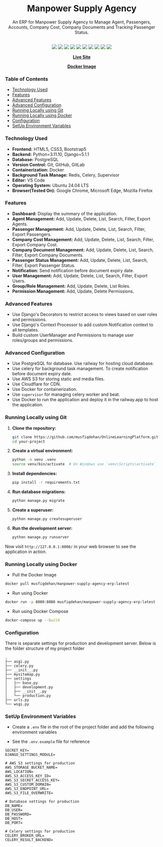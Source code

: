 <div align="center">

<h1>Manpower Supply Agency</h1>

<p>An ERP for Manpower Supply Agency to Manage Agent, Passengers, Accounts, Company Cost, Company Documents and Tracking Passenger Status.</p>

<br>

<img src="https://img.shields.io/badge/Python-FFD43B?style=for-the-badge&logo=python&logoColor=blue">
<img src="https://img.shields.io/badge/Django-092E20?style=for-the-badge&logo=django&logoColor=green">
<img src="https://img.shields.io/badge/Docker-2CA5E0?style=for-the-badge&logo=docker&logoColor=white">
<img src="https://img.shields.io/badge/postgres-%23316192.svg?style=for-the-badge&logo=postgresql&logoColor=white">
<img src="https://img.shields.io/badge/Bootstrap-563D7C?style=for-the-badge&logo=bootstrap&logoColor=white">
<img src="https://img.shields.io/badge/redis-%23DD0031.svg?style=for-the-badge&logo=redis&logoColor=white">
<img src="https://img.shields.io/badge/celery-%23a9cc54.svg?style=for-the-badge&logo=celery&logoColor=ddf4a4">
<img src="https://img.shields.io/badge/Amazon_AWS-FF9900?style=for-the-badge&logo=amazonaws&logoColor=white">
<img src="https://img.shields.io/badge/Cloudflare-F38020?style=for-the-badge&logo=Cloudflare&logoColor=white">
<img src="https://img.shields.io/badge/Railway-131415?style=for-the-badge&logo=railway&logoColor=white">

<br>

<p>
<b><a href="https://manpower-supply-agency.musfiqdehan.com">Live Site</a></b>
</p>

<p>
<b><a href="https://hub.docker.com/r/musfiqdehan/manpower-supply-agency-erp">Docker Image</a></b>
</p>

</div>


### Table of Contents
- [Technology Used](#technology-used)
- [Features](#features)
- [Advanced Features](#advanced-features)
- [Advanced Configuration](#advanced-configuration)
- [Running Locally using Git](#running-locally-using-git)
- [Running Locally using Docker](#running-locally-using-docker)
- [Configuration](#configuration)
- [SetUp Environment Variables](#setup-environment-variables)


### Technology Used

-   **Frontend:** HTML5, CSS3, Bootstrap5
-   **Backend:** Python=3.11.10, Django=5.1.1
-   **Database:** PostgreSQL
-   **Version Control:** Git, GitHub, GitLab
-   **Containerization:** Docker
-   **Background Task Manage:** Redis, Celery, Supervisor
-   **Editor:** VS Code
-   **Operating System:** Ubuntu 24.04 LTS
-   **Browser(Tested On):** Google Chrome, Microsoft Edge, Mozilla Firefox


### Features

- **Dashboard:** Display the summary of the application.
- **Agent Management:** Add, Update, Delete, List, Search, Filter, Export Agents.
- **Passenger Management:** Add, Update, Delete, List, Search, Filter, Export Passengers.
- **Company Cost Management:** Add, Update, Delete, List, Search, Filter, Export Company Cost.
- **Company Document Management:** Add, Update, Delete, List, Search, Filter, Export Company Documents.
- **Passenger Status Management:** Add, Update, Delete, List, Search, Filter, Export Passenger Status.
- **Notification:** Send notification before document expiry date.
- **User Management:** Add, Update, Delete, List, Search, Filter, Export Users.
- **Group/Role Management:** Add, Update, Delete, List Roles.
- **Permission Management:** Add, Update, Delete Permissions.


### Advanced Features

- Use Django's Decorators to restrict access to views based on user roles and permissions.
- Use Django's Context Processor to add custom Notification context to all templates.
- Build custom UserManager and Permissions to manage user roles/groups and permissions.


### Advanced Configuration

- Use PostgreSQL for database. Use railway for hosting cloud database.
- Use celery for background task management. To create notification before document expiry date.
- Use AWS S3 for storing static and media files.
- Use Cloudflare for CDN.
- Use Docker for containerization.
- Use `supervisor` for managing celery worker and beat.
- Use Docker to run the application and deploy it in the railway.app to host the application.



### Running Locally using Git

1. **Clone the repository:**
   ```bash
   git clone https://github.com/musfiqdehan/OnlineLearningPlatform.git
   cd your-project
   ```

2. **Create a virtual environment:**
   ```bash
   python -m venv .venv
   source venv/bin/activate  # On Windows use `venv\Scripts\activate`
   ```

3. **Install dependencies:**
   ```bash
   pip install -r requirements.txt
   ```

4. **Run database migrations:**
   ```bash
   python manage.py migrate
   ```

5. **Create a superuser:**
   ```bash
   python manage.py createsuperuser
   ```

6. **Run the development server:**
   ```bash
   python manage.py runserver
    ```
Now visit `http://127.0.0.1:8000/` in your web browser to see the application in action.


### Running Locally using Docker

- Pull the Docker Image

```bash
docker pull musfiqdehan/manpower-supply-agency-erp:latest
```

- Run using Docker

```bash
docker run -p 8080:8080 musfiqdehan/manpower-supply-agency-erp:latest

```
- Run using Docker Compose

```bash
docker-compose up --build
```

### Configuration

There is separate settings for production and development server. Below is the folder structure of my project folder

```
.
├── asgi.py
├── celery.py
├── __init__.py
├── mysitemap.py
├── settings
│   ├── base.py
│   ├── development.py
│   ├── __init__.py
│   └── production.py
├── urls.py
└── wsgi.py

```

### SetUp Environment Variables

- Create a `.env` file in the root of the project folder and add the following environment variables

- See the `.env.example` file for reference

```
SECRET_KEY=
DJANGO_SETTINGS_MODULE=

# AWS S3 settings for production
AWS_STORAGE_BUCKET_NAME=
AWS_LOCATION=
AWS_S3_ACCESS_KEY_ID=
AWS_S3_SECRET_ACCESS_KEY=
AWS_S3_CUSTOM_DOMAIN=
AWS_S3_ENDPOINT_URL=
AWS_S3_FILE_OVERWRITE=

# Database settings for production
DB_NAME=
DB_USER=
DB_PASSWORD=
DB_HOST=
DB_PORT=

# Celery settings for production
CELERY_BROKER_URL=
CELERY_RESULT_BACKEND=
```
